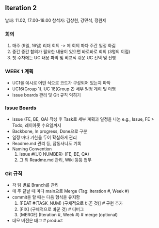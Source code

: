 ## Iteration 2 
날짜: 11.02, 17:00-18:00
참석자: 김상현, 강민석, 정원제

### 회의
1. 매주 (9일, 16일) 리더 회의 -> 메 회의 마다 주간 일정 화긻
2. 중간 중간 합의가 필요한 내용이 있으면 바로바로 회의 (3명의 이점)
3. 첫 주차에는 UC 내용 파악 및 비교적 쉬운 UC 선택 및 진행

### WEEK 1 계획
- UC1을 예시로 어떤 식으로 코드가 구성되어 있는지 파악
- UC16(Group 1), UC 18(Group 2) 세부 일정 계획 및 이행
- Issue boards 관리 및 Git 규칙 익히기

### Issue Boards
- Issue (FE, BE, QA) 작성 후 Task로 세부 계획과 일정을 나눔 
e.g., Issue, FE > Todo, 레이아웃 수요일까지
- Backbone, In progress, Done으로 구분
- 일정 마다 기한을 두어 확실하게 관리
- Readme.md 관리 등, 잡동사니도 기록
- Naming Convention
    1. Issue #(UC NUMBER)-(FE, BE, QA)
    2. 그 외 Readme.md 관리, Wiki 등등 업무

### Git 규칙
- 각 팀 별로 Branch를 관리
- 매 주 끝날 때 마다 main으로 Merge (Tag: Iteration #, Week #)
- commit을 할 때는 다음 형식을 유지함
    1. [FEAT #(TASK_NUM) (구체적으로 바꾼 것)] # 구현 추가
    2. [FIX] (구체적으로 바꾼 것) # 디버그
    3. [MERGE] (Iteration #, Week #) # merge (optional)
- 데모 버전은 태그 # product